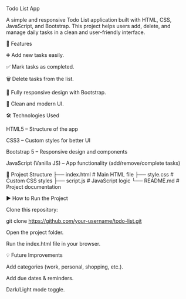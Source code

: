 Todo List App

A simple and responsive Todo List application built with HTML, CSS, JavaScript, and Bootstrap.
This project helps users add, delete, and manage daily tasks in a clean and user-friendly interface.

🚀 Features

➕ Add new tasks easily.

✅ Mark tasks as completed.

🗑️ Delete tasks from the list.

📱 Fully responsive design with Bootstrap.

🎨 Clean and modern UI.

🛠️ Technologies Used

HTML5 – Structure of the app

CSS3 – Custom styles for better UI

Bootstrap 5 – Responsive design and components

JavaScript (Vanilla JS) – App functionality (add/remove/complete tasks)

📂 Project Structure
├── index.html       # Main HTML file
├── style.css        # Custom CSS styles
├── script.js        # JavaScript logic
└── README.md        # Project documentation

▶️ How to Run the Project

Clone this repository:

git clone https://github.com/your-username/todo-list.git


Open the project folder.

Run the index.html file in your browser.

💡 Future Improvements

Add categories (work, personal, shopping, etc.).

Add due dates & reminders.

Dark/Light mode toggle.
